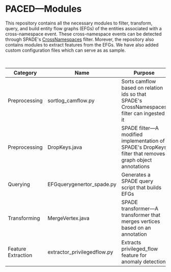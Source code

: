 # PACED&mdash;Modules

This repository contains all the necessary modules to filter, transform, query, and build entity flow graphs (EFGs) of the entities associated with a cross-namespace event. These cross-namespace events can be detected through SPADE's [CrossNamespaces](https://github.com/ashish-gehani/SPADE/wiki/Available-filters#crossnamespaces) filter. Morever, the repository also contains modules to extract features from the EFGs. We have also added custom configuration files which can serve as as sample. 

<br>

| Category           | Name                        | Purpose                                                                                                       |
|--------------------|-----------------------------|---------------------------------------------------------------------------------------------------------------|
| Preprocessing      | sortlog_camflow.py          | Sorts camflow based on relation ids so that SPADE's CrossNamespaces filter can ingested it                    |
| Preprocessing      | DropKeys.java               | SPADE filter&mdash;A modified implementation of SPADE's DropKeys filter that removes graph object annotations |
| Querying           | EFGquerygenertor_spade.py   | Generates a SPADE query script that builds EFGs                                                               |
| Transforming       | MergeVertex.java            | SPADE transformer&mdash;A transformer that merges vertices based on an annotation                             |
| Feature Extraction | extractor_privilegedflow.py | Extracts privileged_flow feature for anomaly detection                                                        |

